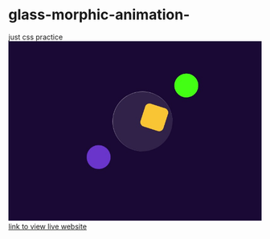 # glass-morphic-animation-
just css practice
![mooving stuff](https://github.com/ArkaprobhaRoy/Glassmorphic--mooving-stuff/blob/main/Web%20capture_10-10-2022_13347_arkapro1.github.io.jpeg)
[link to view live website](https://arkaprobharoy.github.io/Glassmorphic--mooving-stuff/)
